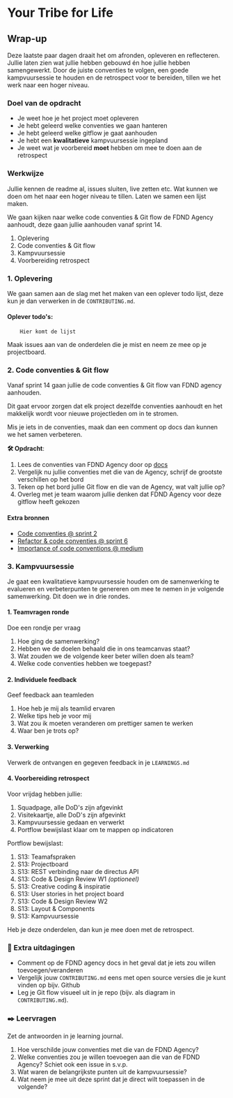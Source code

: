 # Your Tribe for Life

## Wrap-up
<!-- Leuke intro -->

Deze laatste paar dagen draait het om afronden, opleveren en reflecteren. Jullie laten zien wat jullie hebben gebouwd én hoe jullie hebben samengewerkt. Door de juiste conventies te volgen, een goede kampvuursessie te houden en de retrospect voor te bereiden, tillen we het werk naar een hoger niveau.

### Doel van de opdracht
<!-- Wat hebben ze geleerd op het einde van deze workshop. -->

- Je weet hoe je het project moet opleveren
- Je hebt geleerd welke conventies we gaan hanteren
- Je hebt geleerd welke gitflow je gaat aanhouden
- Je hebt een **kwalitatieve** kampvuursessie ingepland
- Je weet wat je voorbereid **moet** hebben om mee te doen aan de retrospect

### Werkwijze

Jullie kennen de readme al, issues sluiten, live zetten etc. Wat kunnen we doen om het naar een hoger niveau te tillen. Laten we samen een lijst maken. 

We gaan kijken naar welke code conventies & Git flow de FDND Agency aanhoudt, deze gaan jullie aanhouden vanaf sprint 14. 

1. Oplevering
2. Code conventies & Git flow
3. Kampvuursessie
4. Voorbereiding retrospect

### 1. Oplevering

We gaan samen aan de slag met het maken van een oplever todo lijst, deze kun je dan verwerken in de `CONTRIBUTING.md`. 

#### Oplever todo's:

```
    Hier komt de lijst
```

Maak issues aan van de onderdelen die je mist en neem ze mee op je projectboard. 

### 2. Code conventies & Git flow

Vanaf sprint 14 gaan jullie de code conventies & Git flow van FDND agency aanhouden.

Dit gaat ervoor zorgen dat elk project dezelfde conventies aanhoudt en het makkelijk wordt voor nieuwe projectleden om in te stromen. 

Mis je iets in de conventies, maak dan een comment op docs dan kunnen we het samen verbeteren.

**🛠️ Opdracht**: 
1. Lees de conventies van FDND Agency door op [docs](https://docs.fdnd.nl/)
2. Vergelijk nu jullie conventies met die van de Agency, schrijf de grootste verschillen op het bord
3. Teken op het bord jullie Git flow en die van de Agency, wat valt jullie op? 
4. Overleg met je team waarom jullie denken dat FDND Agency voor deze gitflow heeft gekozen

#### Extra bronnen
<!-- Extra links voor documentatie en tutorials -->

- [Code conventies @ sprint 2](https://github.com/fdnd-task/the-client-website/blob/main/docs/code-conventies.md)
- [Refactor & code conventies @ sprint 6](https://github.com/fdnd-task/the-startup-responsive-interactive-website/blob/main/docs/refactoring-code-conventions.md)
- [Importance of code conventions @ medium](https://medium.com/@ella_choi/setting-up-development-conventions-in-an-early-stage-startup-for-frontend-team-a7a5e8ee9f4b)


### 3. Kampvuursessie

Je gaat een kwalitatieve kampvuursessie houden om de samenwerking te evalueren en verbeterpunten te genereren om mee te nemen in je volgende samenwerking. Dit doen we in drie rondes.

#### 1. Teamvragen ronde

Doe een rondje per vraag

1. Hoe ging de samenwerking?
2. Hebben we de doelen behaald die in ons teamcanvas staat?
3. Wat zouden we de volgende keer beter willen doen als team?
4. Welke code conventies hebben we toegepast?

#### 2. Individuele feedback

Geef feedback aan teamleden

1. Hoe heb je mij als teamlid ervaren
2. Welke tips heb je voor mij
3. Wat zou ik moeten veranderen om prettiger samen te werken
4. Waar ben je trots op?

#### 3. Verwerking

Verwerk de ontvangen en gegeven feedback in je `LEARNINGS.md`


#### 4. Voorbereiding retrospect

Voor vrijdag hebben jullie:

1. Squadpage, alle DoD's zijn afgevinkt
2. Visitekaartje, alle DoD's zijn afgevinkt
3. Kampvuursessie gedaan en verwerkt
4. Portflow bewijslast klaar om te mappen op indicatoren

Portflow bewijslast:
1. S13: Teamafspraken
2. S13: Projectboard
3. S13: REST verbinding naar de directus API
4. S13: Code & Design Review W1 _(optioneel)_
5. S13: Creative coding & inspiratie
6. S13: User stories in het project board
7. S13: Code & Design Review W2
8. S13: Layout & Components
9. S13: Kampvuursessie

Heb je deze onderdelen, dan kun je mee doen met de retrospect. 

### 💪 Extra uitdagingen
- Comment op de FDND agency docs in het geval dat je iets zou willen toevoegen/veranderen
- Vergelijk jouw `CONTRIBUTING.md` eens met open source versies die je kunt vinden op bijv. Github
- Leg je Git flow visueel uit in je repo (bijv. als diagram in `CONTRIBUTING.md`).


### ✒️ Leervragen

Zet de antwoorden in je learning journal.

1. Hoe verschilde jouw conventies met die van de FDND Agency?
2. Welke conventies zou je willen toevoegen aan die van de FDND Agency? Schiet ook een issue in s.v.p.
3. Wat waren de belangrijkste punten uit de kampvuursessie?
4. Wat neem je mee uit deze sprint dat je direct wilt toepassen in de volgende?